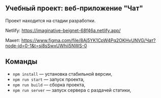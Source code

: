 ## Учебный проект: веб-приложение "Чат"

Проект находится на стадии разработки. 

Netlify: https://imaginative-beignet-68f46a.netlify.app/

Макет: https://www.figma.com/file/8Aj5YK1CpW4Pq2OKHvUNVG/Чат?node-id=0-1&t=si8sSwxUWhii5NWS-0

## Команды

- `npm install` — установка стабильной версии,
- `npm run start` — запуск проекта,
- `npm run build` — сборка проекта,
- `npm run server` — запуск сервера с раздачей статики,
